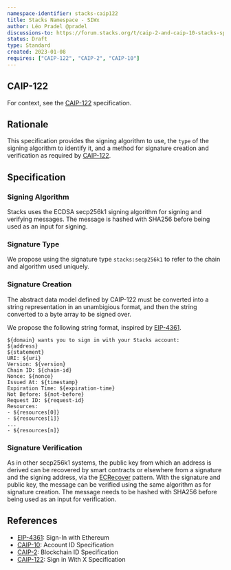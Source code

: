 ```yaml
---
namespace-identifier: stacks-caip122
title: Stacks Namespace - SIWx
author: Léo Pradel @pradel
discussions-to: https://forum.stacks.org/t/caip-2-and-caip-10-stacks-specification/13290
status: Draft
type: Standard
created: 2023-01-08
requires: ["CAIP-122", "CAIP-2", "CAIP-10"]
---
```


## CAIP-122

For context, see the [CAIP-122][] specification.

## Rationale

This specification provides the signing algorithm to use, the `type` of the
signing algorithm to identify it, and a method for signature creation and
verification as required by [CAIP-122][].

## Specification

### Signing Algorithm

Stacks uses the ECDSA secp256k1 signing algorithm for signing and verifying
messages. The message is hashed with SHA256 before being used as an input for
signing.

### Signature Type

We propose using the signature type `stacks:secp256k1` to refer to the chain and
algorithm used uniquely.

### Signature Creation

The abstract data model defined by CAIP-122 must be converted into a string
representation in an unambigious format, and then the string converted to a byte
array to be signed over.

We propose the following string format, inspired by [EIP-4361][].

```
${domain} wants you to sign in with your Stacks account:
${address}
${statement}
URI: ${uri}
Version: ${version}
Chain ID: ${chain-id}
Nonce: ${nonce}
Issued At: ${timestamp}
Expiration Time: ${expiration-time}
Not Before: ${not-before}
Request ID: ${request-id}
Resources:
- ${resources[0]}
- ${resources[1]}
...
- ${resources[n]}
```

### Signature Verification

As in other secp256k1 systems, the public key from which an address is derived
can be recovered by smart contracts or elsewhere from a signature and the
signing address, via the [ECRecover][] pattern.  With the signature and public
key, the message can be verified using the same algorithm as for signature
creation. The message needs to be hashed with SHA256 before being used as an
input for verification.

## References

[EIP-4361]: https://eips.ethereum.org/EIPS/eip-4361
[CAIP-122]: https://github.com/ChainAgnostic/CAIPs/blob/master/CAIPs/caip-122.md
[SIP-018]: https://github.com/stacksgov/sips/pull/57
[ECRecover]: https://github.com/davidmichaelakers/ecrecover

- [EIP-4361](https://eips.ethereum.org/EIPS/eip-4361): Sign-In with Ethereum
- [CAIP-10](https://github.com/ChainAgnostic/CAIPs/blob/master/CAIPs/caip-10.md): Account ID Specification
- [CAIP-2](https://github.com/ChainAgnostic/CAIPs/blob/master/CAIPs/caip-2.md): Blockchain ID Specification
- [CAIP-122](https://github.com/ChainAgnostic/CAIPs/blob/master/CAIPs/caip-122.md): Sign in With X Specification
